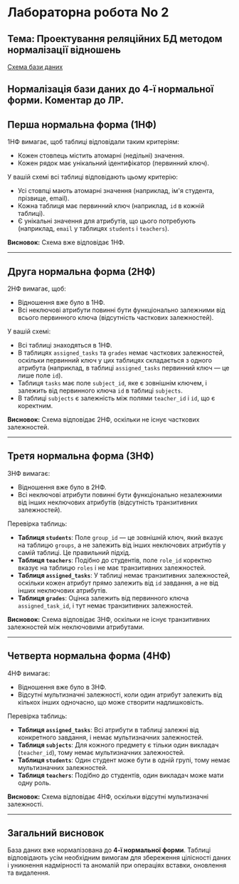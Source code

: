 # Лабораторна робота No 2

## Тема: Проектування реляційних БД методом нормалізації відношень


[Схема бази даних](https://dbdiagram.io/d/borda-67c4da1c263d6cf9a0f75dec)


## Нормалізація бази даних до 4-ї нормальної форми. Коментар до ЛР.

## Перша нормальна форма (1НФ)

1НФ вимагає, щоб таблиці відповідали таким критеріям:
- Кожен стовпець містить атомарні (недільні) значення.
- Кожен рядок має унікальний ідентифікатор (первинний ключ).

У вашій схемі всі таблиці відповідають цьому критерію:
- Усі стовпці мають атомарні значення (наприклад, ім'я студента, прізвище, email).
- Кожна таблиця має первинний ключ (наприклад, `id` в кожній таблиці).
- Є унікальні значення для атрибутів, що цього потребують (наприклад, `email` у таблицях `students` і `teachers`).

**Висновок:** Схема вже відповідає 1НФ.

---

## Друга нормальна форма (2НФ)

2НФ вимагає, щоб:
- Відношення вже було в 1НФ.
- Всі неключові атрибути повинні бути функціонально залежними від всього первинного ключа (відсутність часткових залежностей).

У вашій схемі:
- Всі таблиці знаходяться в 1НФ.
- В таблицях `assigned_tasks` та `grades` немає часткових залежностей, оскільки первинний ключ у цих таблицях складається з одного атрибута (наприклад, в таблиці `assigned_tasks` первинний ключ — це лише поле `id`).
- Таблиця `tasks` має поле `subject_id`, яке є зовнішнім ключем, і залежить від первинного ключа `id` в таблиці `subjects`.
- В таблиці `subjects` є залежність між полями `teacher_id` і `id`, що є коректним.

**Висновок:** Схема відповідає 2НФ, оскільки не існує часткових залежностей.

---

## Третя нормальна форма (3НФ)

3НФ вимагає:
- Відношення вже було в 2НФ.
- Всі неключові атрибути повинні бути функціонально незалежними від інших неключових атрибутів (відсутність транзитивних залежностей).

Перевірка таблиць:
- **Таблиця `students`**: Поле `group_id` — це зовнішній ключ, який вказує на таблицю `groups`, а не залежить від інших неключових атрибутів у самій таблиці. Це правильний підхід.
- **Таблиця `teachers`**: Подібно до студентів, поле `role_id` коректно вказує на таблицю `roles` і не має транзитивних залежностей.
- **Таблиця `assigned_tasks`**: У таблиці немає транзитивних залежностей, оскільки кожен атрибут прямо залежить від `id` завдання, а не від інших неключових атрибутів.
- **Таблиця `grades`**: Оцінка залежить від первинного ключа `assigned_task_id`, і тут немає транзитивних залежностей.

**Висновок:** Схема відповідає 3НФ, оскільки не існує транзитивних залежностей між неключовими атрибутами.

---

## Четверта нормальна форма (4НФ)

4НФ вимагає:
- Відношення вже було в 3НФ.
- Відсутні мультизначні залежності, коли один атрибут залежить від кількох інших одночасно, що може створити надлишковість.

Перевірка таблиць:
- **Таблиця `assigned_tasks`**: Всі атрибути в таблиці залежні від конкретного завдання, і немає мультизначних залежностей.
- **Таблиця `subjects`**: Для кожного предмету є тільки один викладач (`teacher_id`), тому немає мультизначних залежностей.
- **Таблиця `students`**: Один студент може бути в одній групі, тому немає мультизначних залежностей.
- **Таблиця `teachers`**: Подібно до студентів, один викладач може мати одну роль.

**Висновок:** Схема відповідає 4НФ, оскільки відсутні мультизначні залежності.

---

## Загальний висновок

База даних вже нормалізована до **4-ї нормальної форми**. Таблиці відповідають усім необхідним вимогам для збереження цілісності даних і уникнення надмірності та аномалій при операціях вставки, оновлення та видалення.
